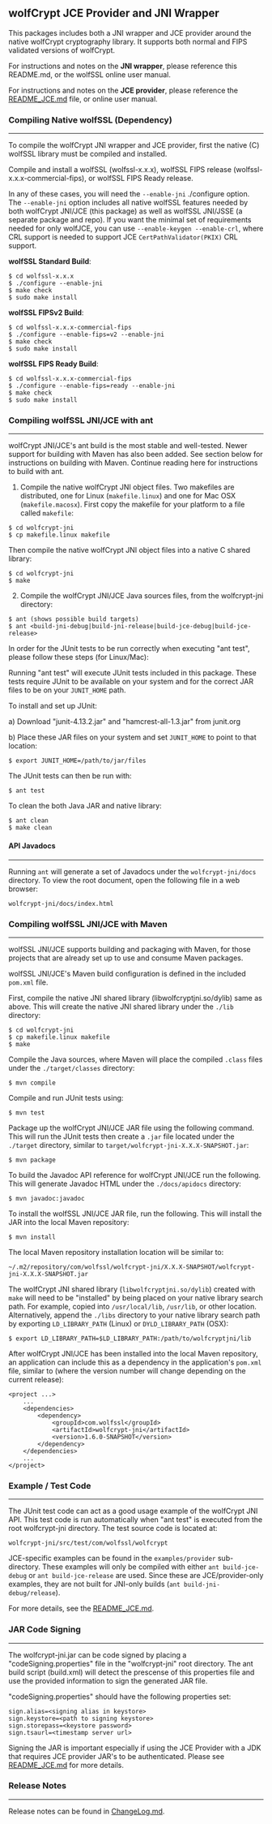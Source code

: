 
## wolfCrypt JCE Provider and JNI Wrapper

This packages includes both a JNI wrapper and JCE provider around the native
wolfCrypt cryptography library. It supports both normal and FIPS validated
versions of wolfCrypt.

For instructions and notes on the **JNI wrapper**, please reference this
README.md, or the wolfSSL online user manual.

For instructions and notes on the **JCE provider**, please reference the
[README_JCE.md](./README_JCE.md) file, or online user manual.

### Compiling Native wolfSSL (Dependency)
---------

To compile the wolfCrypt JNI wrapper and JCE provider, first the native (C)
wolfSSL library must be compiled and installed.

Compile and install a wolfSSL (wolfssl-x.x.x), wolfSSL FIPS
release (wolfssl-x.x.x-commercial-fips), or wolfSSL FIPS Ready release.

In any of these cases, you will need the `--enable-jni` ./configure option.
The `--enable-jni` option includes all native wolfSSL features needed by
both wolfCrypt JNI/JCE (this package) as well as wolfSSL JNI/JSSE (a
separate package and repo). If you want the minimal set of requirements needed
for only wolfJCE, you can use `--enable-keygen --enable-crl`, where
CRL support is needed to support JCE `CertPathValidator(PKIX)` CRL support.

**wolfSSL Standard Build**:
```
$ cd wolfssl-x.x.x
$ ./configure --enable-jni
$ make check
$ sudo make install
```

**wolfSSL FIPSv2 Build**:

```
$ cd wolfssl-x.x.x-commercial-fips
$ ./configure --enable-fips=v2 --enable-jni
$ make check
$ sudo make install
```

**wolfSSL FIPS Ready Build**:

```
$ cd wolfssl-x.x.x-commercial-fips
$ ./configure --enable-fips=ready --enable-jni
$ make check
$ sudo make install
```

### Compiling wolfSSL JNI/JCE with ant
---------

wolfCrypt JNI/JCE's ant build is the most stable and well-tested. Newer support
for building with Maven has also been added. See section below for instructions
on building with Maven. Continue reading here for instructions to build with
ant.

1) Compile the native wolfCrypt JNI object files. Two makefiles are distributed,
one for Linux (`makefile.linux`) and one for Mac OSX (`makefile.macosx`). First
copy the makefile for your platform to a file called `makefile`:

```
$ cd wolfcrypt-jni
$ cp makefile.linux makefile
```

Then compile the native wolfCrypt JNI object files into a native C shared
library:

```
$ cd wolfcrypt-jni
$ make
```

2) Compile the wolfCrypt JNI/JCE Java sources files, from the wolfcrypt-jni
   directory:

```
$ ant (shows possible build targets)
$ ant <build-jni-debug|build-jni-release|build-jce-debug|build-jce-release>
```

In order for the JUnit tests to be run correctly when executing "ant test",
please follow these steps (for Linux/Mac):

Running "ant test" will execute JUnit tests included in this package. These
tests require JUnit to be available on your system and for the correct JAR
files to be on your `JUNIT_HOME` path.

To install and set up JUnit:

a) Download "junit-4.13.2.jar" and "hamcrest-all-1.3.jar" from junit.org

b) Place these JAR files on your system and set `JUNIT_HOME` to point to
   that location:

```
$ export JUNIT_HOME=/path/to/jar/files
```

The JUnit tests can then be run with:

```
$ ant test
```

To clean the both Java JAR and native library:

```
$ ant clean
$ make clean
```

#### API Javadocs
---------

Running `ant` will generate a set of Javadocs under the `wolfcrypt-jni/docs`
directory.  To view the root document, open the following file in a web browser:

`wolfcrypt-jni/docs/index.html`

### Compiling wolfSSL JNI/JCE with Maven
---------

wolfSSL JNI/JCE supports building and packaging with Maven, for those projects
that are already set up to use and consume Maven packages.

wolfSSL JNI/JCE's Maven build configuration is defined in the included
`pom.xml` file.

First, compile the native JNI shared library (libwolfcryptjni.so/dylib) same
as above. This will create the native JNI shared library under the `./lib`
directory:

```
$ cd wolfcrypt-jni
$ cp makefile.linux makefile
$ make
```

Compile the Java sources, where Maven will place the compiled `.class` files
under the `./target/classes` directory:

```
$ mvn compile
```

Compile and run JUnit tests using:

```
$ mvn test
```

Package up the wolfCrypt JNI/JCE JAR file using the following command. This will
run the JUnit tests then create a `.jar` file located under the `./target`
directory, similar to `target/wolfcrypt-jni-X.X.X-SNAPSHOT.jar`:

```
$ mvn package
```

To build the Javadoc API reference for wolfCrypt JNI/JCE run the following. This
will generate Javadoc HTML under the `./docs/apidocs` directory:

```
$ mvn javadoc:javadoc
```

To install the wolfSSL JNI/JCE JAR file, run the following. This will install
the JAR into the local Maven repository:

```
$ mvn install
```

The local Maven repository installation location will be similar to:

```
~/.m2/repository/com/wolfssl/wolfcrypt-jni/X.X.X-SNAPSHOT/wolfcrypt-jni-X.X.X-SNAPSHOT.jar
```

The wolfCrypt JNI shared library (`libwolfcryptjni.so/dylib`) created with
`make` will need to be "installed" by being placed on your native
library search path. For example, copied into `/usr/local/lib`, `/usr/lib`,
or other location. Alternatively, append the `./libs` directory to your native
library search path by exporting `LD_LIBRARY_PATH` (Linux) or
`DYLD_LIBRARY_PATH` (OSX):

```
$ export LD_LIBRARY_PATH=$LD_LIBRARY_PATH:/path/to/wolfcryptjni/lib
```

After wolfCrypt JNI/JCE has been installed into the local Maven repository,
an application can include this as a dependency in the application's
`pom.xml` file, similar to (where the version number will change depending
on the current release):

```
<project ...>
    ...
    <dependencies>
        <dependency>
            <groupId>com.wolfssl</groupId>
            <artifactId>wolfcrypt-jni</artifactId>
            <version>1.6.0-SNAPSHOT</version>
        </dependency>
    </dependencies>
    ...
</project>
```


### Example / Test Code
---------

The JUnit test code can act as a good usage example of the wolfCrypt JNI
API. This test code is run automatically when "ant test" is executed from
the root wolfcrypt-jni directory.  The test source code is located at:

`wolfcrypt-jni/src/test/com/wolfssl/wolfcrypt`

JCE-specific examples can be found in the `examples/provider` sub-directory.
These examples will only be compiled with either `ant build-jce-debug` or
`ant build-jce-release` are used. Since these are JCE/provider-only examples,
they are not built for JNI-only builds (`ant build-jni-debug/release`).

For more details, see the [README_JCE.md](./README_JCE.md).

### JAR Code Signing
---------

The wolfcrypt-jni.jar can be code signed by placing a "codeSigning.properties"
file in the "wolfcrypt-jni" root directory.  The ant build script (build.xml)
will detect the prescense of this properties file and use the provided
information to sign the generated JAR file.

"codeSigning.properties" should have the following properties set:

```
sign.alias=<signing alias in keystore>
sign.keystore=<path to signing keystore>
sign.storepass=<keystore password>
sign.tsaurl=<timestamp server url>
```

Signing the JAR is important especially if using the JCE Provider with a JDK
that requires JCE provider JAR's to be authenticated.  Please see
[README_JCE.md](./README_JCE.md) for more details.

### Release Notes
---------

Release notes can be found in [ChangeLog.md](./ChangeLog.md).

